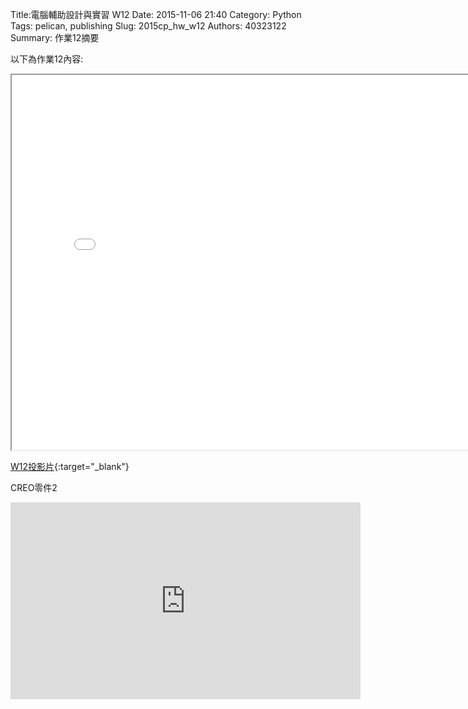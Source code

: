 Title:電腦輔助設計與實習  W12
Date: 2015-11-06 21:40
Category: Python
Tags: pelican, publishing
Slug: 2015cp_hw_w12
Authors: 40323122
Summary: 作業12摘要

以下為作業12內容:

<iframe src="40323122_cp_w12_p.html" width="800" height="600"></iframe>

[W12投影片](40323122_cp_w12_p.html){:target="_blank"}

CREO零件2

<iframe width="560" height="315" src="https://www.youtube.com/embed/rSRum6E6ywg" frameborder="0" allowfullscreen></iframe>


